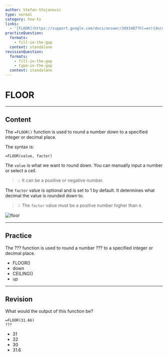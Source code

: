 ```yaml
---
author: Stefan-Stojanovic
type: normal
category: how-to
links:
  - '[FLOOR](https://support.google.com/docs/answer/3093487?hl=en){documentation}'
practiceQuestion:
  formats:
    - fill-in-the-gap
  context: standalone
revisionQuestion:
  formats:
    - fill-in-the-gap
    - type-in-the-gap
  context: standalone
---
```


# FLOOR


---

## Content

The `=FLOOR()` function is used to round a number down to a specified integer or decimal place.

The syntax is:

```plain-text
=FLOOR(value, factor)
```

The `value` is what we want to round down. You can manually input a number or select a cell.

> 💡 It can be a positive or negative number.

The `factor` value is optional and is set to 1 by default. It determines what decimal the value is rounded down to. 

> 💡 The `factor` value must be a positive number higher than `0`.

![floor](https://img.enkipro.com/c30a0a1cf11e8cc249375009c65c87c1.png)


---

## Practice

The ??? function is used to round a number ??? to a specified integer or decimal place.

- FLOOR()
- down
- CEILING()
- up


---

## Revision

What would the output of this function be?

```plain-text
=FLOOR(31.66)
???
```

- 31
- 32
- 30
- 31.6
